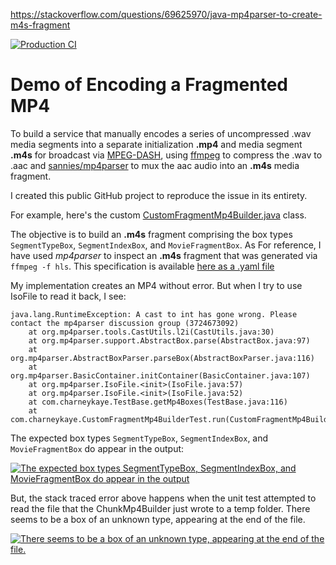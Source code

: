 https://stackoverflow.com/questions/69625970/java-mp4parser-to-create-m4s-fragment

[![Production CI](https://github.com/charneykaye/encode-fmp4-demo/actions/workflows/main.yml/badge.svg?branch=main)](https://github.com/charneykaye/encode-fmp4-demo/actions/workflows/main.yml)

# Demo of Encoding a Fragmented MP4

To build a service that manually encodes a series of uncompressed .wav media segments into a separate initialization **.mp4** and media segment **.m4s** for broadcast via [MPEG-DASH](https://en.wikipedia.org/wiki/Dynamic_Adaptive_Streaming_over_HTTP), using [ffmpeg](https://www.ffmpeg.org/) to compress the .wav to .aac
and [sannies/mp4parser](https://github.com/sannies/mp4parser) to mux the aac audio into an **.m4s** media fragment.

I created this public GitHub project to reproduce the issue in its entirety.

For example, here's the custom [CustomFragmentMp4Builder.java](src/main/java/com/charneykaye/CustomFragmentMp4Builder.java) class.

The objective is to build an **.m4s** fragment comprising the box types `SegmentTypeBox`, `SegmentIndexBox`, and `MovieFragmentBox`. As For reference, I have used *mp4parser* to inspect an **.m4s** fragment that was generated via `ffmpeg -f hls`. This specification is available [here as a .yaml file](src/test/resources/test5-128k-151304042-ffmpeg.yaml)

My implementation creates an MP4 without error. But when I try to use IsoFile to read it back, I see:

```
java.lang.RuntimeException: A cast to int has gone wrong. Please contact the mp4parser discussion group (3724673092)
	at org.mp4parser.tools.CastUtils.l2i(CastUtils.java:30)
	at org.mp4parser.support.AbstractBox.parse(AbstractBox.java:97)
	at org.mp4parser.AbstractBoxParser.parseBox(AbstractBoxParser.java:116)
	at org.mp4parser.BasicContainer.initContainer(BasicContainer.java:107)
	at org.mp4parser.IsoFile.<init>(IsoFile.java:57)
	at org.mp4parser.IsoFile.<init>(IsoFile.java:52)
	at com.charneykaye.TestBase.getMp4Boxes(TestBase.java:116)
	at com.charneykaye.CustomFragmentMp4BuilderTest.run(CustomFragmentMp4BuilderTest.java:78)
```

The expected box types `SegmentTypeBox`, `SegmentIndexBox`, and `MovieFragmentBox` do appear in the output:

[![The expected box types `SegmentTypeBox`, `SegmentIndexBox`, and `MovieFragmentBox` do appear in the output][2]][2]

But, the stack traced error above happens when the unit test attempted to read the file that the ChunkMp4Builder just wrote to a temp folder. There seems to be a box of an unknown type, appearing at the end of the file.

[![There seems to be a box of an unknown type, appearing at the end of the file.][3]][3]

[2]: https://i.stack.imgur.com/aAmyt.png
[3]: https://i.stack.imgur.com/pHJeJ.png

